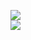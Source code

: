 [![](https://img.shields.io/badge/Made%20With-Github%20Spray-lightgrey.svg?style=for-the-badge&logo=github)](https://github.com/Annihil/github-spray#39)  
[![](https://i.imgur.com/2DrTn0Z.gif)](https://github.com/Annihil/github-spray)